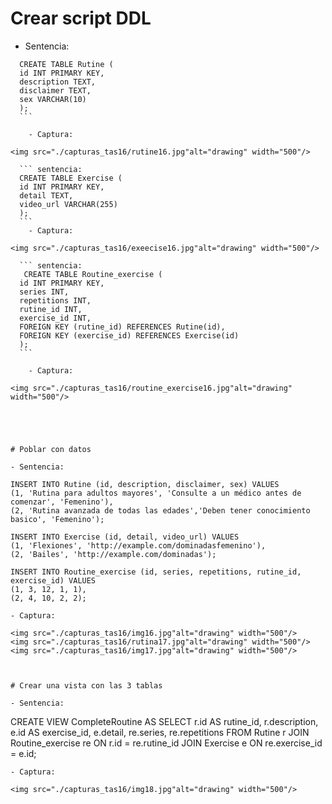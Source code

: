 # Crear script DDL

  - Sentencia:
  ```
    CREATE TABLE Rutine (
    id INT PRIMARY KEY,
    description TEXT,
    disclaimer TEXT,
    sex VARCHAR(10)
    );
    ```

      - Captura:

<img src="./capturas_tas16/rutine16.jpg"alt="drawing" width="500"/>

    ``` sentencia:
    CREATE TABLE Exercise (
    id INT PRIMARY KEY,
    detail TEXT,
    video_url VARCHAR(255)
    );
    ```
      - Captura:

<img src="./capturas_tas16/exeecise16.jpg"alt="drawing" width="500"/>

    ``` sentencia:
     CREATE TABLE Routine_exercise (
    id INT PRIMARY KEY,
    series INT,
    repetitions INT,
    rutine_id INT,
    exercise_id INT,
    FOREIGN KEY (rutine_id) REFERENCES Rutine(id),
    FOREIGN KEY (exercise_id) REFERENCES Exercise(id)
    );
    ```

      - Captura:

<img src="./capturas_tas16/routine_exercise16.jpg"alt="drawing" width="500"/>





# Poblar con datos

  - Sentencia:
  ```
    INSERT INTO Rutine (id, description, disclaimer, sex) VALUES 
    (1, 'Rutina para adultos mayores', 'Consulte a un médico antes de comenzar', 'Femenino'),
    (2, 'Rutina avanzada de todas las edades','Deben tener conocimiento basico', 'Femenino');

    INSERT INTO Exercise (id, detail, video_url) VALUES 
    (1, 'Flexiones', 'http://example.com/dominadasfemenino'),
    (2, 'Bailes', 'http://example.com/dominadas');

    INSERT INTO Routine_exercise (id, series, repetitions, rutine_id, exercise_id) VALUES 
    (1, 3, 12, 1, 1),
    (2, 4, 10, 2, 2);




  ```
  - Captura:

<img src="./capturas_tas16/img16.jpg"alt="drawing" width="500"/>
<img src="./capturas_tas16/rutina17.jpg"alt="drawing" width="500"/>
<img src="./capturas_tas16/img17.jpg"alt="drawing" width="500"/>



# Crear una vista con las 3 tablas

  - Sentencia:
  ```
   CREATE VIEW CompleteRoutine AS
    SELECT 
    r.id AS rutine_id,
    r.description,
    e.id AS exercise_id,
    e.detail,
    re.series,
    re.repetitions
    FROM 
    Rutine r
    JOIN 
    Routine_exercise re ON r.id = re.rutine_id
    JOIN 
    Exercise e ON re.exercise_id = e.id;



  ```
  - Captura:

<img src="./capturas_tas16/img18.jpg"alt="drawing" width="500"/>


